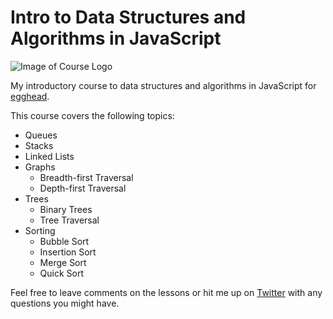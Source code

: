 # Intro to Data Structures and Algorithms in JavaScript

![Image of Course Logo](https://d2eip9sf3oo6c2.cloudfront.net/series/square_covers/000/000/261/square_480/EGH_JSAlgorithms_Final.png)

My introductory course to data structures and algorithms in JavaScript for [egghead](https://egghead.io).

This course covers the following topics:

* Queues
* Stacks
* Linked Lists
* Graphs
  * Breadth-first Traversal
  * Depth-first Traversal
* Trees
  * Binary Trees
  * Tree Traversal
* Sorting
  * Bubble Sort
  * Insertion Sort
  * Merge Sort
  * Quick Sort
  
Feel free to leave comments on the lessons or hit me up on [Twitter](https://twitter.com/kyleshevlin) with any questions you might have.
